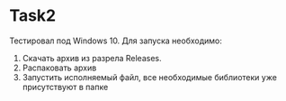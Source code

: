# Task2
Тестировал под Windows 10. Для запуска необходимо:
1. Скачать архив из разрела Releases.
2. Распаковать архив
3. Запустить исполняемый файл, все необходимые библиотеки уже присутствуют в папке
